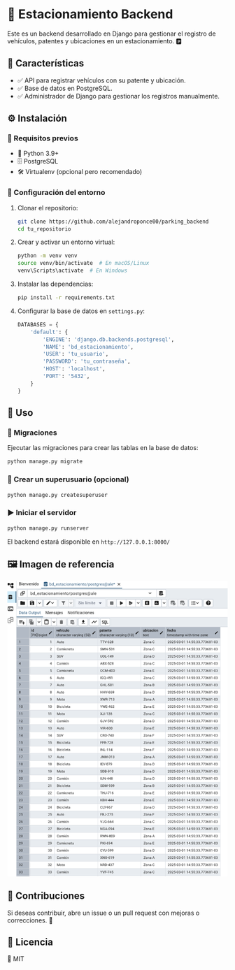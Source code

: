 # 🚗 Estacionamiento Backend

Este es un backend desarrollado en Django para gestionar el registro de vehículos, patentes y ubicaciones en un estacionamiento. 🅿️

## 📌 Características
- ✅ API para registrar vehículos con su patente y ubicación.
- ✅ Base de datos en PostgreSQL.
- ✅ Administrador de Django para gestionar los registros manualmente.

## ⚙️ Instalación

### 🔧 Requisitos previos
- 🐍 Python 3.9+
- 🗄️ PostgreSQL
- 🛠️ Virtualenv (opcional pero recomendado)

### 🚀 Configuración del entorno
1. Clonar el repositorio:
   ```sh
   git clone https://github.com/alejandroponce00/parking_backend
   cd tu_repositorio
   ```
2. Crear y activar un entorno virtual:
   ```sh
   python -m venv venv
   source venv/bin/activate  # En macOS/Linux
   venv\Scripts\activate  # En Windows
   ```
3. Instalar las dependencias:
   ```sh
   pip install -r requirements.txt
   ```
4. Configurar la base de datos en `settings.py`:
   ```python
   DATABASES = {
       'default': {
           'ENGINE': 'django.db.backends.postgresql',
           'NAME': 'bd_estacionamiento',
           'USER': 'tu_usuario',
           'PASSWORD': 'tu_contraseña',
           'HOST': 'localhost',
           'PORT': '5432',
       }
   }
   ```

## 🏁 Uso

### 🔄 Migraciones
Ejecutar las migraciones para crear las tablas en la base de datos:
```sh
python manage.py migrate
```

### 👤 Crear un superusuario (opcional)
```sh
python manage.py createsuperuser
```

### ▶️ Iniciar el servidor
```sh
python manage.py runserver
```
El backend estará disponible en `http://127.0.0.1:8000/`

## 🖼️ Imagen de referencia
![Captura de la base de datos](bd_captura.png)

## 🤝 Contribuciones
Si deseas contribuir, abre un issue o un pull request con mejoras o correcciones. 🚀

## 📜 Licencia
📝 MIT

